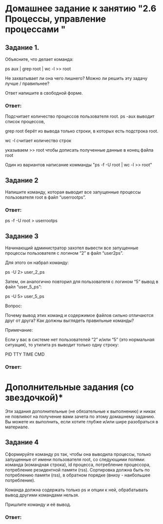 # Домашнее задание к занятию "2.6 Процессы, управление процессами "


## Задание 1.
Объясните, что делает команда:

ps aux | grep root | wc -l >> root

Не захватывает ли она чего лишнего? Можно ли решить эту задачу лучше / правильнее?

Ответ напишите в свободной форме.

### Ответ: 

Подсчитает количество процессов пользователя root. 
ps -aux выводит список процессов, 

grep root берёт из вывода только строки, в которых есть подстрока root. 

wc -l считает количество строк 

указываем >> root чтобы дописать полученные данные в конец файла root

Один из вариантов написание комманды "ps -f -U root | wc -l >> root"

## Задание 2
Напишите команду, которая выводит все запущенные процессы пользователя root в файл “userrootps”.

### Ответ: 

ps -f -U root > userrootps


## Задание 3
Начинающий администратор захотел вывести все запущенные процессы пользователя с логином “2” в файл “user2ps”.

Для этого он набрал команду:

ps -U 2> user_2_ps

Затем, он аналогично повторил для пользователя с логином “5” вывод в файл “user_5_ps”:

ps -U 5> user_5_ps

Вопрос:

Почему вывод этих команд и содержимое файлов сильно отличаются друг от друга? Как должны выглядеть правильные команды?

Примечание:

Если у вас в системе нет пользователей “2” и/или “5” (это нормальная ситуация), то утилита ps выводит только одну строку:

PID TTY TIME CMD

### Ответ: 


# Дополнительные задания (со звездочкой)*

Эти задания дополнительные (не обязательные к выполнению) и никак не повлияют на получение вами зачета по этому домашнему заданию. Вы можете их выполнить, если хотите глубже и/или шире разобраться в материале.

## Задание 4
Сформируйте команду ps так, чтобы она выводила процессы, только запущенные от имени пользователя root, со следующими полями: команда (командная строка), id процесса, потребление процессора, потребление резидентной памяти (rss). Сортировка должна быть по потреблению памяти (rss), в обратном порядке (внизу - наибольшее потребление).

Команда должна содержать только ps и опции к ней, обрабатывать вывод другими командами нельзя.

Пришлите команду и её вывод.



### Ответ: 


